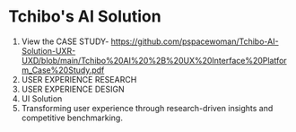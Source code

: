 # Tchibo's AI Solution 


 1. View the CASE STUDY- https://github.com/pspacewoman/Tchibo-AI-Solution-UXR-UXD/blob/main/Tchibo%20AI%20%2B%20UX%20Interface%20Platform_Case%20Study.pdf 
 2. USER EXPERIENCE RESEARCH
 3. USER EXPERIENCE DESIGN
 4. UI Solution
 5. Transforming user experience through research-driven insights and competitive benchmarking.

